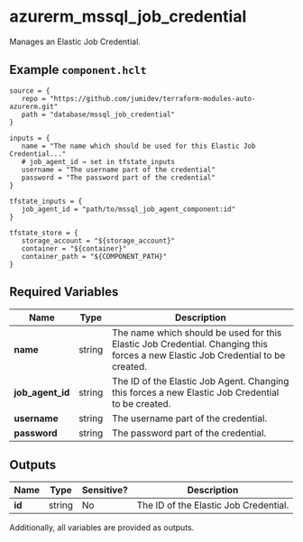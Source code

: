 # azurerm_mssql_job_credential

Manages an Elastic Job Credential.

## Example `component.hclt`

```hcl
source = {
   repo = "https://github.com/jumidev/terraform-modules-auto-azurerm.git"   
   path = "database/mssql_job_credential"   
}

inputs = {
   name = "The name which should be used for this Elastic Job Credential..."   
   # job_agent_id → set in tfstate_inputs
   username = "The username part of the credential"   
   password = "The password part of the credential"   
}

tfstate_inputs = {
   job_agent_id = "path/to/mssql_job_agent_component:id"   
}

tfstate_store = {
   storage_account = "${storage_account}"   
   container = "${container}"   
   container_path = "${COMPONENT_PATH}"   
}

```

## Required Variables

| Name | Type |  Description |
| ---- | --------- |  ----------- |
| **name** | string |  The name which should be used for this Elastic Job Credential. Changing this forces a new Elastic Job Credential to be created. | 
| **job_agent_id** | string |  The ID of the Elastic Job Agent. Changing this forces a new Elastic Job Credential to be created. | 
| **username** | string |  The username part of the credential. | 
| **password** | string |  The password part of the credential. | 



## Outputs

| Name | Type | Sensitive? | Description |
| ---- | ---- | --------- | --------- |
| **id** | string | No  | The ID of the Elastic Job Credential. | 

Additionally, all variables are provided as outputs.
